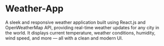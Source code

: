 # Weather-App
A sleek and responsive weather application built using React.js and OpenWeatherMap API, providing real-time weather updates for any city in the world. It displays current temperature, weather conditions, humidity, wind speed, and more — all with a clean and modern UI.
